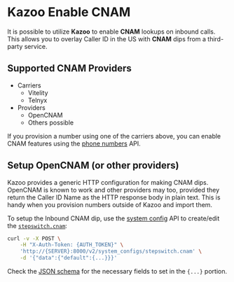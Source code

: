 # Kazoo Enable CNAM

It is possible to utilize **Kazoo** to enable **CNAM** lookups on inbound calls. This allows you to overlay Caller ID in the US with **CNAM** dips from a third-party service.

## Supported CNAM Providers

* Carriers
   * Vitelity
   * Telnyx
* Providers
   * OpenCNAM
   * Others possible

If you provision a number using one of the carriers above, you can enable CNAM features using the [phone numbers](https://docs.2600hz.com/dev/applications/crossbar/doc/phone_numbers/) API.

## Setup OpenCNAM (or other providers)

Kazoo provides a generic HTTP configuration for making CNAM dips. OpenCNAM is known to work and other providers may too, provided they return the Caller ID Name as the HTTP response body in plain text. This is handy when you provision numbers outside of Kazoo and import them.

To setup the Inbound CNAM dip, use the [system config](https://docs.2600hz.com/dev/applications/crossbar/doc/system_configs/) API to create/edit the [`stepswitch.cnam`](https://github.com/2600hz/kazoo/blob/master/applications/crossbar/priv/couchdb/schemas/system_config.stepswitch.cnam.json):

```bash
curl -v -X POST \
    -H "X-Auth-Token: {AUTH_TOKEN}" \
    'http://{SERVER}:8000/v2/system_configs/stepswitch.cnam' \
    -d '{"data":{"default":{...}}}'
```

Check the [JSON schema]((https://github.com/2600hz/kazoo/blob/master/applications/crossbar/priv/couchdb/schemas/system_config.stepswitch.cnam.json)) for the necessary fields to set in the `{...}` portion.
